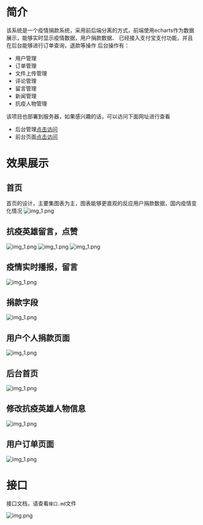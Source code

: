 # 简介
该系统是一个疫情捐款系统，采用前后端分离的方式，前端使用echarts作为数据展示，能够实时显示疫情数据，用户捐款数据、
已经接入支付宝支付功能，并且在后台能够进行订单查询，退款等操作
后台操作有：
- 用户管理
- 订单管理
- 文件上传管理
- 评论管理
- 留言管理
- 新闻管理
- 抗疫人物管理

该项目也部署到服务器，如果感兴趣的话，可以访问下面网址进行查看
- 后台管理<a href="http://admin.vipblogs.cn/index.html">点击访问</a>
- 前台页面<a href="http://yq.vipblogs.cn/">点击访问</a>

# 效果展示
## 首页
首页的设计，主要集图表为主，图表能够更直观的反应用户捐款数据，国内疫情变化情况
![img_1.png](./img/1.png)

## 抗疫英雄留言，点赞
![img_1.png](./img/人物英雄故事.jpg)
![img_1.png](./img/山河无恙%20幸得有你%20最美逆行者%20评论.png)
![img_1.png](./img/山河无恙%20幸得有你%20最美逆行者.png)

## 疫情实时播报，留言
![img_1.png](./img/留言-幸得有你%20山河无恙1.png)

## 捐款字段
![img_1.png](./img/捐款字段.png)

## 用户个人捐款页面
![img_1.png](./img/个人展示修改.png)

## 后台首页
![img_1.png](./img/后台.png)

## 修改抗疫英雄人物信息
![img_1.png](./img/英雄.png)

## 用户订单页面
![img_1.png](./img/订单.png)

# 接口

接口文档，请查看`接口.md`文件

![img.png](img.png)